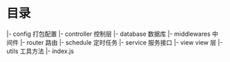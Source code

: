 # 目录

|- config 打包配置
|- controller 控制层
|- database 数据库
|- middlewares 中间件
|- router 路由
|- schedule 定时任务
|- service 服务接口
|- view view 层
|- utils 工具方法
|- index.js
